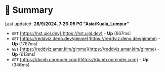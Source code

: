# 📖 Summary
Last updated: **28/9/2024, 7:26:05 PG "Asia/Kuala_Lumpur"**

- `GET` [https://hst.ujol.dev](https://hst.ujol.dev) - **Up** (667ms)
- `GET` [https://reddviz.deno.dev/gimme](https://reddviz.deno.dev/gimme) - **Up** (1787ms)
- `GET` [https://reddviz.amar.kim/gimme](https://reddviz.amar.kim/gimme) - **Up** (613ms)
- `GET` [https://dumb.onrender.com](https://dumb.onrender.com) - **Up** (346ms)
